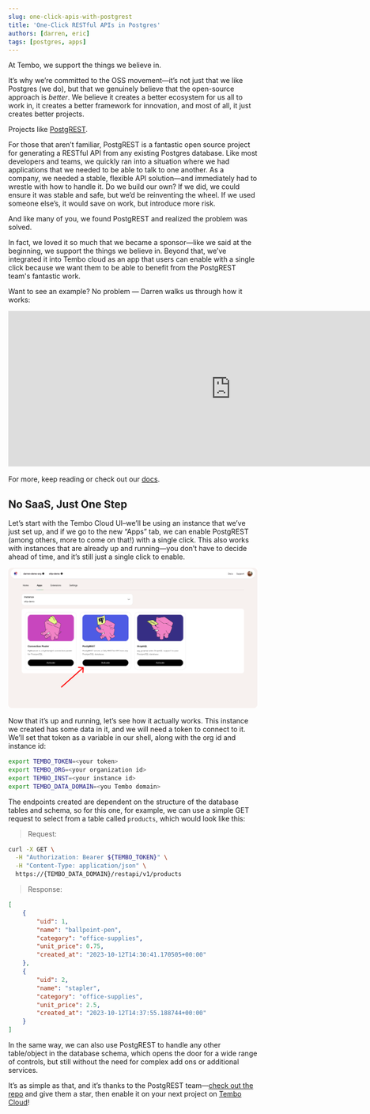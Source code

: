 ```yaml
---
slug: one-click-apis-with-postgrest
title: 'One-Click RESTful APIs in Postgres'
authors: [darren, eric]
tags: [postgres, apps]
---
```


At Tembo, we support the things we believe in.

It’s why we’re committed to the OSS movement—it’s not just that we like Postgres (we do), but that we genuinely believe that the open-source approach is _better_. We believe it creates a better ecosystem for us all to work in, it creates a better framework for innovation, and most of all, it just creates better projects.

Projects like [PostgREST](https://github.com/PostgREST/postgrest).

For those that aren’t familiar, PostgREST is a fantastic open source project for generating a RESTful API from any existing Postgres database. Like most developers and teams, we quickly ran into a situation where we had applications that we needed to be able to talk to one another. As a company, we needed a stable, flexible API solution—and immediately had to wrestle with how to handle it. Do we build our own? If we did, we could ensure it was stable and safe, but we’d be reinventing the wheel. If we used someone else’s, it would save on work, but introduce more risk.

And like many of you, we found PostgREST and realized the problem was solved.

In fact, we loved it so much that we became a sponsor—like we said at the beginning, we support the things we believe in. Beyond that, we’ve integrated it into Tembo cloud as an app that users can enable with a single click because we want them to be able to benefit from the PostgREST team's fantastic work.

Want to see an example? No problem — Darren walks us through how it works:

<div style={{ position: 'relative', width: '100%', paddingBottom: '56.25%', marginBottom: '5%'}}>
  <iframe 
    style={{ position: 'absolute', top:'10px', width: '100%', height: '100%' }}
    width="900" 
    height="315" 
    src="https://www.youtube.com/embed/YuXaJreVyrw?si=0EQ07nNFhz-9qSww" 
    title="YouTube video player" 
    frameBorder="0" 
    allow="accelerometer; autoplay; clipboard-write; encrypted-media; gyroscope; picture-in-picture" 
    allowFullScreen>
  </iframe>
</div>

For more, keep reading or check out our [docs](https://tembo.io/docs/tembo-cloud/application-services/REST-API).

## No SaaS, Just One Step

Let’s start with the Tembo Cloud UI–we’ll be using an instance that we’ve just set up, and if we go to the new “Apps” tab, we can enable PostgREST (among others, more to come on that!) with a single click. This also works with instances that are already up and running—you don’t have to decide ahead of time, and it’s still just a single click to enable.

![enableApp](./enableApp.png 'enableApp')

Now that it’s up and running, let’s see how it actually works. This instance we created has some data in it, and we will need a token to connect to it. We’ll set that token as a variable in our shell, along with the org id and instance id:

```bash
export TEMBO_TOKEN=<your token>
export TEMBO_ORG=<your organization id>
export TEMBO_INST=<your instance id>
export TEMBO_DATA_DOMAIN=<you Tembo domain>
```

The endpoints created are dependent on the structure of the database tables and schema, so for this one, for example, we can use a simple GET request to select from a table called `products`, which would look like this:

> Request:

```bash
curl -X GET \
  -H "Authorization: Bearer ${TEMBO_TOKEN}" \
  -H "Content-Type: application/json" \
  https://{TEMBO_DATA_DOMAIN}/restapi/v1/products
```

> Response:

```json
[
	{
		"uid": 1,
		"name": "ballpoint-pen",
		"category": "office-supplies",
		"unit_price": 0.75,
		"created_at": "2023-10-12T14:30:41.170505+00:00"
	},
	{
		"uid": 2,
		"name": "stapler",
		"category": "office-supplies",
		"unit_price": 2.5,
		"created_at": "2023-10-12T14:37:55.188744+00:00"
	}
]
```

In the same way, we can also use PostgREST to handle any other table/object in the database schema, which opens the door for a wide range of controls, but still without the need for complex add ons or additional services.

It’s as simple as that, and it’s thanks to the PostgREST team—[check out the repo](https://github.com/PostgREST/postgrest) and give them a star, then enable it on your next project on [Tembo Cloud](cloud.tembo.io)!
